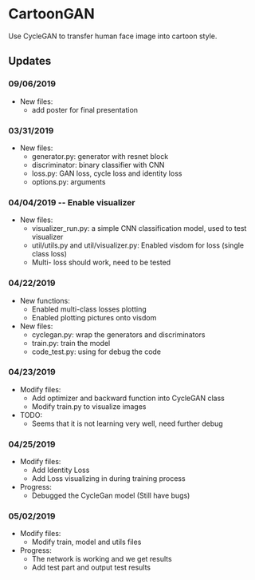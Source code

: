 # CartoonGAN

Use CycleGAN to transfer human face image into cartoon style. 


## Updates
### 09/06/2019
- New files:
	- add poster for final presentation
### 03/31/2019
- New files:
	- generator.py: generator with resnet block
	- discriminator: binary classifier with CNN
	- loss.py: GAN loss, cycle loss and identity loss
	- options.py: arguments
### 04/04/2019 -- Enable visualizer
- New files:
	- visualizer_run.py: a simple CNN classification model, used to test visualizer
	- util/utils.py and util/visualizer.py: Enabled visdom for loss (single class loss)
	- Multi- loss should work, need to be tested
### 04/22/2019 
- New functions:
	- Enabled multi-class losses plotting
	- Enabled plotting pictures onto visdom
- New files:
	- cyclegan.py: wrap the generators and discriminators
	- train.py: train the model
	- code_test.py: using for debug the code
### 04/23/2019
- Modify files:
	- Add optimizer and backward function into CycleGAN class
	- Modify train.py to visualize images
- TODO:
	- Seems that it is not learning very well, need further debug

### 04/25/2019
- Modify files:
	- Add Identity Loss
	- Add Loss visualizing in during training process
- Progress:
	- Debugged the CycleGan model (Still have bugs)

### 05/02/2019
- Modify files:
	- Modify train, model and utils files
- Progress:
	- The network is working and we get results
	- Add test part and output test results
